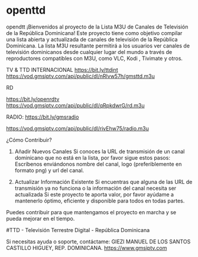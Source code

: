 # openttd
opendtt
¡Bienvenidos al proyecto de la Lista M3U de Canales de Televisión de la República Dominicana! Este proyecto tiene como objetivo compilar una lista abierta y actualizada de canales de televisión de la República Dominicana. La lista M3U resultante permitirá a los usuarios ver canales de televisión dominicanos desde cualquier lugar del mundo a través de reproductores compatibles con M3U, como VLC, Kodi , Tivimate y otros. 

TV & TTD INTERNACIONAL 
https://bit.ly/ttdint 
https://vod.gmsiptv.com/api/public/dl/nRlvw57h/gmsttd.m3u 

RD 

https://bit.ly/openrdtv 
https://vod.gmsiptv.com/api/public/dl/qRpkdwrG/rd.m3u 

RADIO: 
https://bit.ly/gmsradio 

https://vod.gmsiptv.com/api/public/dl/rivEhw75/radio.m3u 

 ¿Cómo Contribuir? 

 1. Añadir Nuevos Canales 
 Si conoces la URL de transmisión de un canal dominicano que no está en la lista, por favor sigue estos pasos: Escríbenos enviándonos nombre del canal, logo (preferiblemente en formato png) y url del canal.

 2. Actualizar Información Existente Si encuentras que alguna de las URL de transmisión ya no funciona o la información del canal necesita ser actualizada Si este proyecto te aporta valor, por favor ayúdame a mantenerlo óptimo, eficiente y disponible para todos en todas partes. 

Puedes contribuir para que mantengamos el proyecto en marcha y se pueda mejorar en el tiempo. 

 #TTD - Televisión Terrestre Digital - República Dominicana 

Si necesitas ayuda o soporte, contáctame: 
GIEZI MANUEL DE LOS SANTOS CASTILLO 
HIGUEY, REP. DOMINICANA. 
https://www.gmsiptv.com

